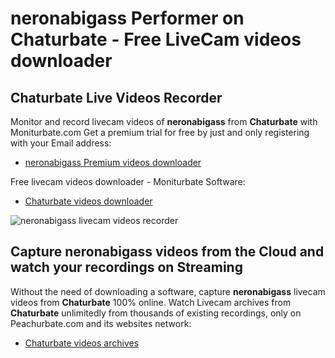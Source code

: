 # neronabigass Performer on Chaturbate - Free LiveCam videos downloader

## Chaturbate Live Videos Recorder

Monitor and record livecam videos of **neronabigass** from **Chaturbate** with Moniturbate.com
Get a premium trial for free by just and only registering with your Email address:
* [neronabigass Premium videos downloader](https://moniturbate.com/request-demo-licence-key.html)

Free livecam videos downloader - Moniturbate Software:
* [Chaturbate videos downloader](https://moniturbate.com/moniturbate-download-software.html)

![neronabigass livecam videos recorder](https://peachurnet.com/templates/moniturbate-software.png)


## Capture neronabigass videos from the Cloud and watch your recordings on Streaming

Without the need of downloading a software, capture **neronabigass** livecam videos from **Chaturbate** 100% online.
Watch Livecam archives from **Chaturbate** unlimitedly from thousands of existing recordings, only on Peachurbate.com and its websites network:
* [Chaturbate videos archives](https://peachurnet.com/)